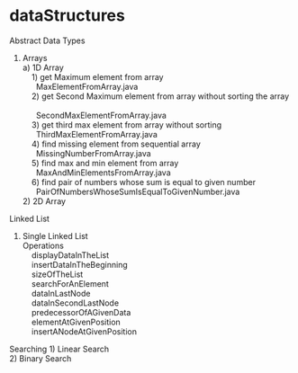 # dataStructures
Abstract Data Types 
1) Arrays <br/>
    a) 1D Array <br/> 
    &nbsp;&nbsp;&nbsp; 1) get Maximum element from array <br/>
    &nbsp;&nbsp;&nbsp;&nbsp;&nbsp;&nbsp;MaxElementFromArray.java <br/>
    &nbsp;&nbsp;&nbsp;    2) get Second Maximum element from array without sorting the array <br/>  
    &nbsp;&nbsp;&nbsp;&nbsp;&nbsp;&nbsp;SecondMaxElementFromArray.java <br/>
    &nbsp;&nbsp;&nbsp;    3) get third max element from array without sorting <br/>
    &nbsp;&nbsp;&nbsp;&nbsp;&nbsp;&nbsp;ThirdMaxElementFromArray.java <br/>
    &nbsp;&nbsp;&nbsp;    4) find missing element from sequential array <br/>
    &nbsp;&nbsp;&nbsp;&nbsp;&nbsp;&nbsp;MissingNumberFromArray.java <br/>
    &nbsp;&nbsp;&nbsp;    5) find max and min element from array <br/>
    &nbsp;&nbsp;&nbsp;&nbsp;&nbsp;&nbsp;MaxAndMinElementsFromArray.java <br/>
    &nbsp;&nbsp;&nbsp;    6) find pair of numbers whose sum is equal to given number <br/>
    &nbsp;&nbsp;&nbsp;&nbsp;&nbsp;&nbsp;PairOfNumbersWhoseSumIsEqualToGivenNumber.java <br/>
    2) 2D Array <br/>
    
Linked List
1) Single Linked List <br/>
    Operations <br/>
    &nbsp;&nbsp;&nbsp; displayDataInTheList <br/>
    &nbsp;&nbsp;&nbsp; insertDataInTheBeginning <br/>
    &nbsp;&nbsp;&nbsp; sizeOfTheList <br/>
    &nbsp;&nbsp;&nbsp; searchForAnElement <br/>
    &nbsp;&nbsp;&nbsp; dataInLastNode <br/>
    &nbsp;&nbsp;&nbsp; dataInSecondLastNode <br/>
    &nbsp;&nbsp;&nbsp; predecessorOfAGivenData <br/>
    &nbsp;&nbsp;&nbsp; elementAtGivenPosition <br/>
    &nbsp;&nbsp;&nbsp; insertANodeAtGivenPosition <br/>
    
Searching
    1) Linear Search <br/>
    2) Binary Search <br/>        